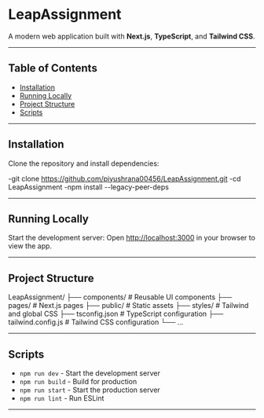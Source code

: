# LeapAssignment

A modern web application built with **Next.js**, **TypeScript**, and **Tailwind CSS**.

---

## Table of Contents

- [Installation](#installation)
- [Running Locally](#running-locally)
- [Project Structure](#project-structure)
- [Scripts](#scripts)

---

## Installation

Clone the repository and install dependencies:

-git clone https://github.com/piyushrana00456/LeapAssignment.git
-cd LeapAssignment
-npm install --legacy-peer-deps

---

## Running Locally

Start the development server:
Open [http://localhost:3000](http://localhost:3000) in your browser to view the app.

---

## Project Structure
LeapAssignment/
├── components/ # Reusable UI components
├── pages/ # Next.js pages
├── public/ # Static assets
├── styles/ # Tailwind and global CSS
├── tsconfig.json # TypeScript configuration
├── tailwind.config.js # Tailwind CSS configuration
└── ...


---

## Scripts

- `npm run dev` - Start the development server
- `npm run build` - Build for production
- `npm run start` - Start the production server
- `npm run lint` - Run ESLint

---

